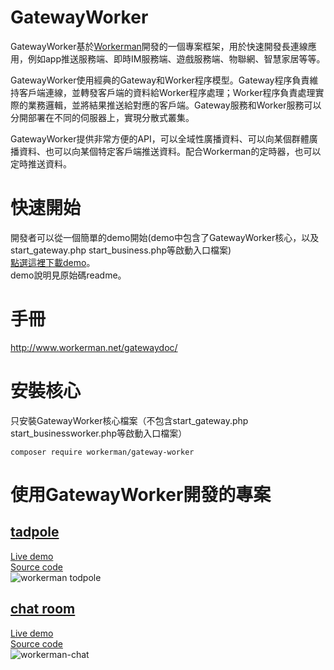 GatewayWorker 
=================

GatewayWorker基於[Workerman](https://github.com/walkor/Workerman)開發的一個專案框架，用於快速開發長連線應用，例如app推送服務端、即時IM服務端、遊戲服務端、物聯網、智慧家居等等。

GatewayWorker使用經典的Gateway和Worker程序模型。Gateway程序負責維持客戶端連線，並轉發客戶端的資料給Worker程序處理；Worker程序負責處理實際的業務邏輯，並將結果推送給對應的客戶端。Gateway服務和Worker服務可以分開部署在不同的伺服器上，實現分散式叢集。

GatewayWorker提供非常方便的API，可以全域性廣播資料、可以向某個群體廣播資料、也可以向某個特定客戶端推送資料。配合Workerman的定時器，也可以定時推送資料。

快速開始
======
開發者可以從一個簡單的demo開始(demo中包含了GatewayWorker核心，以及start_gateway.php start_business.php等啟動入口檔案)<br>
[點選這裡下載demo](http://www.workerman.net/download/GatewayWorker.zip)。<br>
demo說明見原始碼readme。

手冊
=======
http://www.workerman.net/gatewaydoc/

安裝核心
=======

只安裝GatewayWorker核心檔案（不包含start_gateway.php start_businessworker.php等啟動入口檔案）
```
composer require workerman/gateway-worker
```

使用GatewayWorker開發的專案
=======
## [tadpole](http://kedou.workerman.net/)  
[Live demo](http://kedou.workerman.net/)  
[Source code](https://github.com/walkor/workerman)  
![workerman todpole](http://www.workerman.net/img/workerman-todpole.png)   

## [chat room](http://chat.workerman.net/)  
[Live demo](http://chat.workerman.net/)  
[Source code](https://github.com/walkor/workerman-chat)  
![workerman-chat](http://www.workerman.net/img/workerman-chat.png)  
